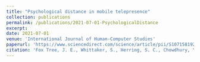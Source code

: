 ```yaml
---
title: "Psychological distance in mobile telepresence"
collection: publications
permalink: /publications/2021-07-01-PsychologicalDistance
excerpt: 
date: 2021-07-01
venue: 'International Journal of Human-Computer Studies'
paperurl: 'https://www.sciencedirect.com/science/article/pii/S1071581921000471'
citation: 'Fox Tree, J. E., Whittaker, S., Herring, S. C., Chowdhury, Y., Nguyen, A., & Takayama, L. (2021). Psychological distance in mobile telepresence. _International Journal of Human-Computer Studies, 151_, 102629.'
---
```


